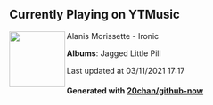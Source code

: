 ## Currently Playing on YTMusic

[<img align="left" width="100" src="https://lh3.googleusercontent.com/jFVDMJtbhEdnQ6Xtk3zcU3xgRNgjP5OUStejW_ejM_OKD08DVai87pgnOoLD6NDnli9RWJSRHQuvDGeD">](https://music.youtube.com/watch?v=Adu-EfJbuBs)

Alanis Morissette - Ironic

**Albums**: Jagged Little Pill

Last updated at 03/11/2021 17:17

#### Generated with [20chan/github-now](https://github.com/20chan/github-now)


<!--
**20chan/20chan** is a ✨ _special_ ✨ repository because its `README.md` (this file) appears on your GitHub profile.

Here are some ideas to get you started:

- 🔭 I’m currently working on ...
- 🌱 I’m currently learning ...
- 👯 I’m looking to collaborate on ...
- 🤔 I’m looking for help with ...
- 💬 Ask me about ...
- 📫 How to reach me: ...
- 😄 Pronouns: ...
- ⚡ Fun fact: ...
-->
